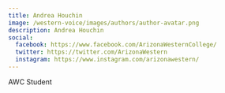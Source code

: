 ```yaml
---
title: Andrea Houchin
image: /western-voice/images/authors/author-avatar.png
description: Andrea Houchin
social:
  facebook: https://www.facebook.com/ArizonaWesternCollege/
  twitter: https://twitter.com/ArizonaWestern
  instagram: https://www.instagram.com/arizonawestern/
---
```


AWC Student